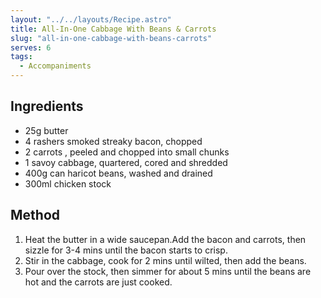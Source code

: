 ```yaml
---
layout: "../../layouts/Recipe.astro"
title: All-In-One Cabbage With Beans & Carrots
slug: "all-in-one-cabbage-with-beans-carrots"
serves: 6
tags:
  - Accompaniments
---
```


## Ingredients

- 25g butter
- 4 rashers smoked streaky bacon, chopped
- 2 carrots , peeled and chopped into small chunks
- 1 savoy cabbage, quartered, cored and shredded
- 400g can haricot beans, washed and drained
- 300ml chicken stock

## Method

1. Heat the butter in a wide saucepan.Add the bacon and carrots, then sizzle for 3-4 mins until the bacon starts to crisp.
1. Stir in the cabbage, cook for 2 mins until wilted, then add the beans.
1. Pour over the stock, then simmer for about 5 mins until the beans are hot and the carrots are just cooked.